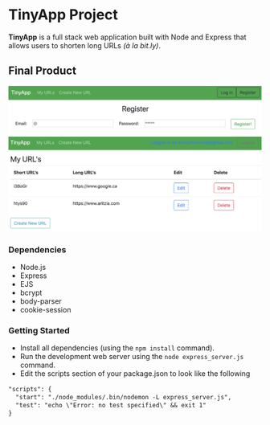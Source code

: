 # TinyApp Project

**TinyApp** is a full stack web application built with Node and Express that allows users to shorten long URLs *(à la bit.ly)*.

## Final Product

!["Register Page"](https://github.com/Avec-em/tinyapp/blob/master/Screen%20Shot%202020-05-14%20at%2011.12.42%20PM.png)
!["/URLs"](https://github.com/Avec-em/tinyapp/blob/master/Screen%20Shot%202020-05-14%20at%2011.12.58%20PM.png)

### Dependencies

- Node.js
- Express
- EJS
- bcrypt
- body-parser
- cookie-session

### Getting Started

- Install all dependencies (using the `npm install` command).
- Run the development web server using the `node express_server.js` command.
- Edit the scripts section of your package.json to look like the following
```
"scripts": {
  "start": "./node_modules/.bin/nodemon -L express_server.js",
  "test": "echo \"Error: no test specified\" && exit 1"
}
``` 

